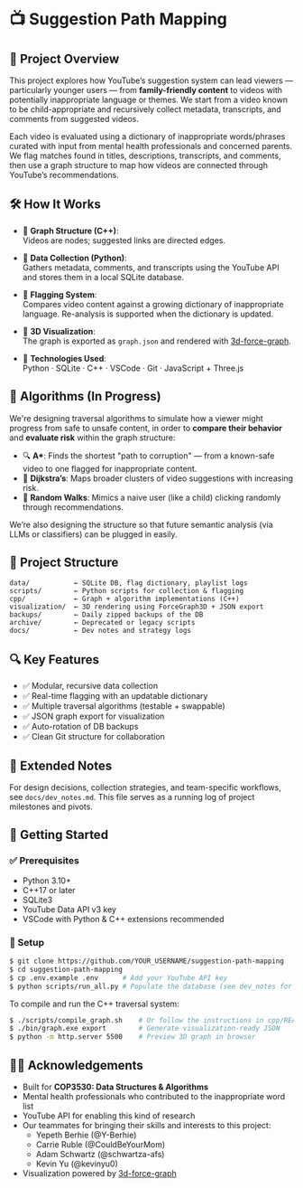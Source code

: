 # 📺 Suggestion Path Mapping

## 🎯 Project Overview

This project explores how YouTube’s suggestion system can lead viewers — particularly younger users — from **family-friendly content** to videos with potentially inappropriate language or themes. We start from a video known to be child-appropriate and recursively collect metadata, transcripts, and comments from suggested videos.

Each video is evaluated using a dictionary of inappropriate words/phrases curated with input from mental health professionals and concerned parents. We flag matches found in titles, descriptions, transcripts, and comments, then use a graph structure to map how videos are connected through YouTube’s recommendations.

## 🛠️ How It Works

- 🧠 **Graph Structure (C++)**:  
  Videos are nodes; suggested links are directed edges.

- 🐍 **Data Collection (Python)**:  
  Gathers metadata, comments, and transcripts using the YouTube API and stores them in a local SQLite database.

- 🚩 **Flagging System**:  
  Compares video content against a growing dictionary of inappropriate language. Re-analysis is supported when the dictionary is updated.

- 🌌 **3D Visualization**:  
  The graph is exported as `graph.json` and rendered with [3d-force-graph](https://github.com/vasturiano/3d-force-graph).

- 🔧 **Technologies Used**:  
  Python · SQLite · C++ · VSCode · Git · JavaScript + Three.js

## 🧪 Algorithms (In Progress)

We're designing traversal algorithms to simulate how a viewer might progress from safe to unsafe content, in order to **compare their behavior** and **evaluate risk** within the graph structure:

- 🔍 **A\***: Finds the shortest "path to corruption" — from a known-safe video to one flagged for inappropriate content.
- 🧭 **Dijkstra’s**: Maps broader clusters of video suggestions with increasing risk.
- 🎲 **Random Walks**: Mimics a naive user (like a child) clicking randomly through recommendations.

We’re also designing the structure so that future semantic analysis (via LLMs or classifiers) can be plugged in easily.

## 📂 Project Structure

```plaintext
data/           ← SQLite DB, flag dictionary, playlist logs
scripts/        ← Python scripts for collection & flagging
cpp/            ← Graph + algorithm implementations (C++)
visualization/  ← 3D rendering using ForceGraph3D + JSON export
backups/        ← Daily zipped backups of the DB
archive/        ← Deprecated or legacy scripts
docs/           ← Dev notes and strategy logs
```

## 🔍 Key Features

- ✅ Modular, recursive data collection
- ✅ Real-time flagging with an updatable dictionary
- ✅ Multiple traversal algorithms (testable + swappable)
- ✅ JSON graph export for visualization
- ✅ Auto-rotation of DB backups
- ✅ Clean Git structure for collaboration

## 📝 Extended Notes

For design decisions, collection strategies, and team-specific workflows, see `docs/dev_notes.md`. This file serves as a running log of project milestones and pivots.

## 🚀 Getting Started

### ✅ Prerequisites

- Python 3.10+  
- C++17 or later  
- SQLite3  
- YouTube Data API v3 key  
- VSCode with Python & C++ extensions recommended

### 🔧 Setup

```bash
$ git clone https://github.com/YOUR_USERNAME/suggestion-path-mapping
$ cd suggestion-path-mapping
$ cp .env.example .env      # Add your YouTube API key
$ python scripts/run_all.py # Populate the database (see dev_notes for options)
```

To compile and run the C++ traversal system:

```bash
$ ./scripts/compile_graph.sh    # Or follow the instructions in cpp/README.md
$ ./bin/graph.exe export        # Generate visualization-ready JSON
$ python -m http.server 5500    # Preview 3D graph in browser
```

## 🙌🏻 Acknowledgements

- Built for **COP3530: Data Structures & Algorithms**
- Mental health professionals who contributed to the inappropriate word list
- YouTube API for enabling this kind of research
- Our teammates for bringing their skills and interests to this project:
  - Yepeth Berhie (@Y-Berhie)  
  - Carrie Ruble (@CouldBeYourMom)  
  - Adam Schwartz (@schwartza-afs)  
  - Kevin Yu (@kevinyu0)  
- Visualization powered by [3d-force-graph](https://github.com/vasturiano/3d-force-graph)
